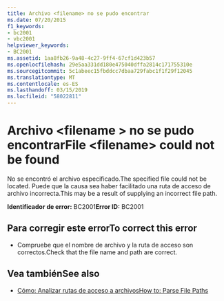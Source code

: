 ```yaml
---
title: Archivo <filename> no se pudo encontrar
ms.date: 07/20/2015
f1_keywords:
- bc2001
- vbc2001
helpviewer_keywords:
- BC2001
ms.assetid: 1aa8fb26-9a48-4c27-9ff4-67cf1d423b57
ms.openlocfilehash: 29e5aa331dd180e475040dffa2814c171755310e
ms.sourcegitcommit: 5c1abeec15fbddcc7dbaa729fabc1f1f29f12045
ms.translationtype: MT
ms.contentlocale: es-ES
ms.lasthandoff: 03/15/2019
ms.locfileid: "58022811"
---
```

# <a name="file-filename-could-not-be-found"></a><span data-ttu-id="c8782-102">Archivo \<filename > no se pudo encontrar</span><span class="sxs-lookup"><span data-stu-id="c8782-102">File \<filename> could not be found</span></span>
<span data-ttu-id="c8782-103">No se encontró el archivo especificado.</span><span class="sxs-lookup"><span data-stu-id="c8782-103">The specified file could not be located.</span></span> <span data-ttu-id="c8782-104">Puede que la causa sea haber facilitado una ruta de acceso de archivo incorrecta.</span><span class="sxs-lookup"><span data-stu-id="c8782-104">This may be a result of supplying an incorrect file path.</span></span>  
  
 <span data-ttu-id="c8782-105">**Identificador de error:** BC2001</span><span class="sxs-lookup"><span data-stu-id="c8782-105">**Error ID:** BC2001</span></span>  
  
## <a name="to-correct-this-error"></a><span data-ttu-id="c8782-106">Para corregir este error</span><span class="sxs-lookup"><span data-stu-id="c8782-106">To correct this error</span></span>  
  
-   <span data-ttu-id="c8782-107">Compruebe que el nombre de archivo y la ruta de acceso son correctos.</span><span class="sxs-lookup"><span data-stu-id="c8782-107">Check that the file name and path are correct.</span></span>  
  
## <a name="see-also"></a><span data-ttu-id="c8782-108">Vea también</span><span class="sxs-lookup"><span data-stu-id="c8782-108">See also</span></span>

- [<span data-ttu-id="c8782-109">Cómo: Analizar rutas de acceso a archivos</span><span class="sxs-lookup"><span data-stu-id="c8782-109">How to: Parse File Paths</span></span>](../../visual-basic/developing-apps/programming/drives-directories-files/how-to-parse-file-paths.md)
